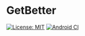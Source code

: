 # GetBetter

[![License: MIT](https://img.shields.io/badge/License-MIT-yellow.svg)](https://opensource.org/licenses/MIT) [![Android CI](https://github.com/GetBetterApps/GetBetter/actions/workflows/android.yml/badge.svg)](https://github.com/GetBetterApps/GetBetter/actions/workflows/android.yml)

